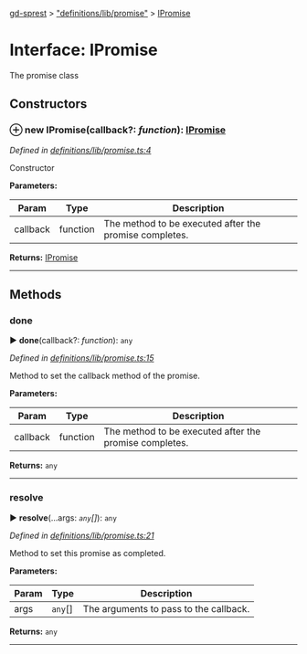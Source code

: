 [gd-sprest](../README.md) > ["definitions/lib/promise"](../modules/_definitions_lib_promise_.md) > [IPromise](../interfaces/_definitions_lib_promise_.ipromise.md)



# Interface: IPromise


The promise class


## Constructors
<a id="constructor"></a>


### ⊕ **new IPromise**(callback?: *function*): [IPromise](_definitions_lib_promise_.ipromise.md)



*Defined in [definitions/lib/promise.ts:4](https://github.com/gunjandatta/sprest/blob/3de79f1/src/definitions/lib/promise.ts#L4)*



Constructor


**Parameters:**

| Param | Type | Description |
| ------ | ------ | ------ |
| callback | function   |  The method to be executed after the promise completes. |





**Returns:** [IPromise](_definitions_lib_promise_.ipromise.md)

---


## Methods
<a id="done"></a>

###  done

► **done**(callback?: *function*): `any`




*Defined in [definitions/lib/promise.ts:15](https://github.com/gunjandatta/sprest/blob/3de79f1/src/definitions/lib/promise.ts#L15)*



Method to set the callback method of the promise.


**Parameters:**

| Param | Type | Description |
| ------ | ------ | ------ |
| callback | function   |  The method to be executed after the promise completes. |





**Returns:** `any`





___

<a id="resolve"></a>

###  resolve

► **resolve**(...args: *`any`[]*): `any`




*Defined in [definitions/lib/promise.ts:21](https://github.com/gunjandatta/sprest/blob/3de79f1/src/definitions/lib/promise.ts#L21)*



Method to set this promise as completed.


**Parameters:**

| Param | Type | Description |
| ------ | ------ | ------ |
| args | `any`[]   |  The arguments to pass to the callback. |





**Returns:** `any`





___


